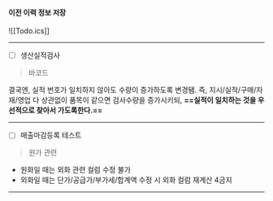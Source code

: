  
 ####  이전 이력 정보 저장 
 
![[Todo.ics]]

---
- [ ] 생산실적검사 

> 바코드 

결국엔, 실적 번호가 일치하지 않아도 수량이 증가하도록 변경됌. 
즉, 지시/실적/구매/자재/영업 다 상관없이 품목이 같으면 검사수량을 증가시키되, **==실적이 일치하는 것을 우선적으로 찾아서 가도록한다.==**

---
- [ ]  매출마감등록 테스트 

 > 원가 관련
 
 - 원화일 때는 외화 관련 컬럼 수정 불가 
 - 외화일 때는 단가/공급가/부가세/합계액 수정 시 외화 컬럼 재계산 4금지 
 
--- 




